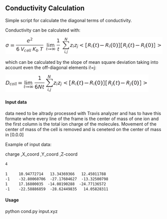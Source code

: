 ## Conductivity Calculation
Simple script for calculate the diagonal terms of conductivity.

Conductivity can be calculated with:

![img](tex2img.png)

which can be calculated by the slope of mean square deviation taking into account even the off-diagonal elements i!=j:

![img2](tex2img_2.png)


#### Input data

data need to be altrady processed with Travis analyzer and has to have this formate where every line of the frame is the center of mass of one ion and the first column is the total ion charge of the molecules.
Movement of the center of mass of the cell is removed and is ceneterd on the center of mass in [0.0.0] 


Example of input data:

charge   ,X_coord      ,Y_coord      ,Z-coord
```
4
  
1     10.94772714   13.34369366   12.45011788
-1    -32.80060706  -27.17604627  -13.32500798
1     17.16800035  -14.08190288  -24.77136572
-1    -22.58886859  -28.62449835   14.05828311
```

#### Usage
python cond.py input.xyz
